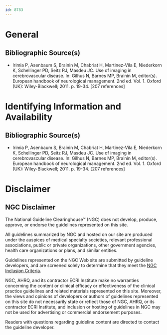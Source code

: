 ```yaml
---
id: 8783
---
```


# General

## Bibliographic Source(s)

- Irimia P, Asenbaum S, Brainin M, Chabriat H, Martinez-Vila E, Niederkorn K, Schellinger PD, Seitz RJ, Masdeu JC. Use of imaging in cerebrovascular disease. In: Gilhus N, Barnes MP, Brainin M, editor(s). European handbook of neurological management. 2nd ed. Vol. 1. Oxford (UK): Wiley-Blackwell; 2011. p. 19-34. [207 references]

# Identifying Information and Availability

## Bibliographic Source(s)

- Irimia P, Asenbaum S, Brainin M, Chabriat H, Martinez-Vila E, Niederkorn K, Schellinger PD, Seitz RJ, Masdeu JC. Use of imaging in cerebrovascular disease. In: Gilhus N, Barnes MP, Brainin M, editor(s). European handbook of neurological management. 2nd ed. Vol. 1. Oxford (UK): Wiley-Blackwell; 2011. p. 19-34. [207 references]

# Disclaimer

## NGC Disclaimer

The National Guideline Clearinghouse™ (NGC) does not develop, produce, approve, or endorse the guidelines represented on this site.

All guidelines summarized by NGC and hosted on our site are produced under the auspices of medical specialty societies, relevant professional associations, public or private organizations, other government agencies, health care organizations or plans, and similar entities.

Guidelines represented on the NGC Web site are submitted by guideline developers, and are screened solely to determine that they meet the [NGC Inclusion Criteria](/help-and-about/summaries/inclusion-criteria).

NGC, AHRQ, and its contractor ECRI Institute make no warranties concerning the content or clinical efficacy or effectiveness of the clinical practice guidelines and related materials represented on this site. Moreover, the views and opinions of developers or authors of guidelines represented on this site do not necessarily state or reflect those of NGC, AHRQ, or its contractor ECRI Institute, and inclusion or hosting of guidelines in NGC may not be used for advertising or commercial endorsement purposes.

Readers with questions regarding guideline content are directed to contact the guideline developer.


